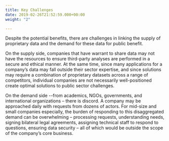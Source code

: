 ```yaml
---
title: Key Challenges
date: 2019-02-26T21:52:59.000+00:00
weight: "2"

---
```

Despite the potential benefits, there are challenges in linking the supply of proprietary data and the demand for these data for public benefit.

On the supply side, companies that have warrant to share data may not have the resources to ensure third-party analyses are performed in a secure and ethical manner. At the same time, since many applications for a company’s data may fall outside their sector expertise, and since solutions may require a combination of proprietary datasets across a range of competitors, individual companies are not necessarily well-positioned create optimal solutions to public sector challenges.

On the demand side --from academics, NGOs, governments, and international organizations – there is discord. A company may be approached daily with requests from dozens of actors. For mid-size and small companies especially, the burden of responding to this disaggregated demand can be overwhelming – processing requests, understanding needs, signing bilateral legal agreements, assigning technical staff to respond to questions, ensuring data security – all of which would be outside the scope of the company’s core business.